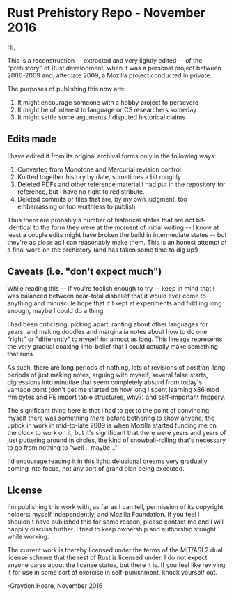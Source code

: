 Rust Prehistory Repo - November 2016
====================================

Hi,

This is a reconstruction -- extracted and very lightly edited -- of the
"prehistory" of Rust development, when it was a personal project between
2006-2009 and, after late 2009, a Mozilla project conducted in private.

The purposes of publishing this now are:

  1. It might encourage someone with a hobby project to persevere
  2. It might be of interest to language or CS researchers someday
  3. It might settle some arguments / disputed historical claims


Edits made
----------

I have edited it from its original archival forms only in the following
ways:

  1. Converted from Monotone and Mercurial revision control
  2. Knitted together history by date, sometimes a bit roughly
  3. Deleted PDFs and other reference material I had put in the
     repository for reference, but I have no right to redistribute.
  4. Deleted commits or files that are, by my own judgment,
     too embarrassing or too worthless to publish.

Thus there are probably a number of historical states that are not
bit-identical to the form they were at the moment of initial writing -- I
know at least a couple edits might have broken the build in intermediate
states -- but they're as close as I can reasonably make them. This is an
honest attempt at a final word on the prehistory (and has taken some time
to dig up!)


Caveats (i.e. "don't expect much")
----------------------------------

While reading this -- if you're foolish enough to try -- keep in mind that
I was balanced between near-total disbelief that it would ever come to
anything and minuscule hope that if I kept at experiments and fiddling long
enough, maybe I could do a thing.

I had been criticizing, picking apart, ranting about other languages for
years, and making doodles and marginalia notes about how to do one "right"
or "differently" to myself for almost as long. This lineage represents the
very gradual coaxing-into-belief that I could actually make something that
runs.

As such, there are long periods of nothing, lots of revisions of position,
long periods of just making notes, arguing with myself, several false
starts, digressions into minutiae that seem completely absurd from today's
vantage point (don't get me started on how long I spent learning x86 mod
r/m bytes and PE import table structures, why?) and self-important
frippery.

The significant thing here is that I had to get to the point of convincing
myself there was something _there_ before bothering to show anyone; the
uptick in work in mid-to-late 2009 is when Mozilla started funding me on
the clock to work on it, but it's significant that there were years and
years of just puttering around in circles, the kind of snowball-rolling
that's necessary to go from nothing to "well .. maybe .."

I'd encourage reading it in this light: delusional dreams very gradually
coming into focus, not any sort of grand plan being executed.


License
-------

I'm publishing this work with, as far as I can tell, permission of its
copyright holders: myself independently, and Mozilla Foundation. If you
feel I shouldn't have published this for some reason, please contact me and
I will happily discuss further. I tried to keep ownership and authorship
straight while working.

The current work is thereby licensed under the terms of the MIT/ASL2 dual
license scheme that the rest of Rust is licensed under. I do not expect
anyone cares about the license status, but there it is. If you feel like
reviving it for use in some sort of exercise in self-punishment, knock
yourself out.


-Graydon Hoare, November 2016
